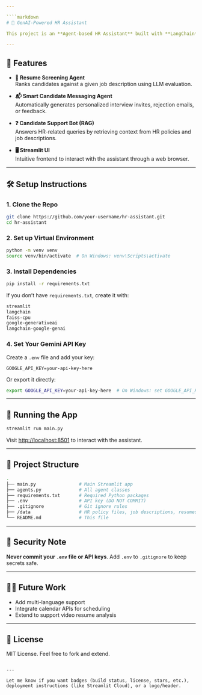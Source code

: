 ```yaml
---

````markdown
# 🤖 GenAI-Powered HR Assistant

This project is an **Agent-based HR Assistant** built with **LangChain**, **Gemini (Google Generative AI)**, and **Streamlit**. It simulates the role of a recruiter — from screening resumes to answering candidate questions — all in a unified interface.

---
```


## 🔧 Features

- **📄 Resume Screening Agent**  
  Ranks candidates against a given job description using LLM evaluation.

- **📬 Smart Candidate Messaging Agent**  
  Automatically generates personalized interview invites, rejection emails, or feedback.

- **❓ Candidate Support Bot (RAG)**  
  Answers HR-related queries by retrieving context from HR policies and job descriptions.

- **🖥️ Streamlit UI**  
  Intuitive frontend to interact with the assistant through a web browser.

---

## 🛠️ Setup Instructions

### 1. Clone the Repo

```bash
git clone https://github.com/your-username/hr-assistant.git
cd hr-assistant
````

### 2. Set up Virtual Environment

```bash
python -m venv venv
source venv/bin/activate  # On Windows: venv\Scripts\activate
```

### 3. Install Dependencies

```bash
pip install -r requirements.txt
```

If you don’t have `requirements.txt`, create it with:

```txt
streamlit
langchain
faiss-cpu
google-generativeai
langchain-google-genai
```

### 4. Set Your Gemini API Key

Create a `.env` file and add your key:

```
GOOGLE_API_KEY=your-api-key-here
```

Or export it directly:

```bash
export GOOGLE_API_KEY=your-api-key-here  # On Windows: set GOOGLE_API_KEY=your-api-key-here
```

---

## 🚀 Running the App

```bash
streamlit run main.py
```

Visit [http://localhost:8501](http://localhost:8501) to interact with the assistant.

---

## 📁 Project Structure

```bash
.
├── main.py                # Main Streamlit app
├── agents.py              # All agent classes
├── requirements.txt       # Required Python packages
├── .env                   # API key (DO NOT COMMIT)
├── .gitignore             # Git ignore rules
├── /data                  # HR policy files, job descriptions, resumes (in .txt format)
└── README.md              # This file
```

---

## 🔐 Security Note

**Never commit your `.env` file or API keys**. Add `.env` to `.gitignore` to keep secrets safe.

---

## 🙋‍♂️ Future Work

* Add multi-language support
* Integrate calendar APIs for scheduling
* Extend to support video resume analysis

---

## 📜 License

MIT License. Feel free to fork and extend.

```

---

Let me know if you want badges (build status, license, stars, etc.), deployment instructions (like Streamlit Cloud), or a logo/header.
```
